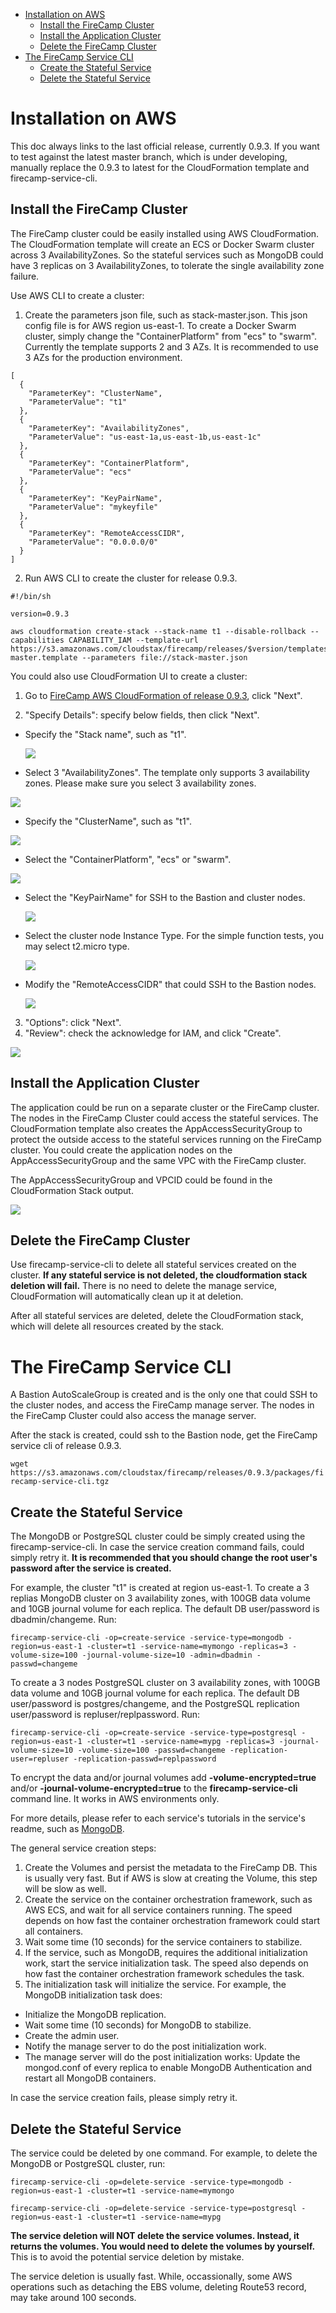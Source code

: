 * [Installation on AWS](https://github.com/cloudstax/firecamp/tree/master/docs/installation#installation-on-aws)
  * [Install the FireCamp Cluster](https://github.com/cloudstax/firecamp/tree/master/docs/installation#install-the-firecamp-cluster)
  * [Install the Application Cluster](https://github.com/cloudstax/firecamp/tree/master/docs/installation#install-the-application-cluster)
  * [Delete the FireCamp Cluster](https://github.com/cloudstax/firecamp/tree/master/docs/installation#delete-the-firecamp-cluster)
* [The FireCamp Service CLI](https://github.com/cloudstax/firecamp/tree/master/docs/installation#the-firecamp-service-cli)
  * [Create the Stateful Service](https://github.com/cloudstax/firecamp/tree/master/docs/installation#create-the-stateful-service)
  * [Delete the Stateful Service](https://github.com/cloudstax/firecamp/tree/master/docs/installation#delete-the-stateful-service)

# Installation on AWS
This doc always links to the last official release, currently 0.9.3. If you want to test against the latest master branch, which is under developing, manually replace the 0.9.3 to latest for the CloudFormation template and firecamp-service-cli.

## Install the FireCamp Cluster
The FireCamp cluster could be easily installed using AWS CloudFormation. The CloudFormation template will create an ECS or Docker Swarm cluster across 3 AvailabilityZones. So the stateful services such as MongoDB could have 3 replicas on 3 AvailabilityZones, to tolerate the single availability zone failure.

Use AWS CLI to create a cluster:
1. Create the parameters json file, such as stack-master.json. This json config file is for AWS region us-east-1. To create a Docker Swarm cluster, simply change the "ContainerPlatform" from "ecs" to "swarm".
Currently the template supports 2 and 3 AZs. It is recommended to use 3 AZs for the production environment.
```
[
  {
    "ParameterKey": "ClusterName",
    "ParameterValue": "t1"
  },
  {
    "ParameterKey": "AvailabilityZones",
    "ParameterValue": "us-east-1a,us-east-1b,us-east-1c"
  },
  {
    "ParameterKey": "ContainerPlatform",
    "ParameterValue": "ecs"
  },
  {
    "ParameterKey": "KeyPairName",
    "ParameterValue": "mykeyfile"
  },
  {
    "ParameterKey": "RemoteAccessCIDR",
    "ParameterValue": "0.0.0.0/0"
  }
]
```

2. Run AWS CLI to create the cluster for release 0.9.3.
```
#!/bin/sh

version=0.9.3

aws cloudformation create-stack --stack-name t1 --disable-rollback --capabilities CAPABILITY_IAM --template-url https://s3.amazonaws.com/cloudstax/firecamp/releases/$version/templates/firecamp-master.template --parameters file://stack-master.json
```

You could also use CloudFormation UI to create a cluster:
1. Go to [FireCamp AWS CloudFormation of release 0.9.3](https://console.aws.amazon.com/cloudformation/home#/stacks/new?templateURL=https://s3.amazonaws.com/cloudstax/firecamp/releases/0.9.3/templates/firecamp-master.template), click "Next".

2. "Specify Details": specify below fields, then click "Next".
* Specify the "Stack name", such as "t1".

  ![](https://s3.amazonaws.com/cloudstax/firecamp/docs/install/cfstack+StackName.png)

* Select 3 "AvailabilityZones". The template only supports 3 availability zones. Please make sure you select 3 availability zones.

![](https://s3.amazonaws.com/cloudstax/firecamp/docs/install/cfstack+AvailabilityZones.png)

* Specify the "ClusterName", such as "t1".

![](https://s3.amazonaws.com/cloudstax/firecamp/docs/install/cf+clustername.png)

* Select the "ContainerPlatform", "ecs" or "swarm".

![](https://s3.amazonaws.com/cloudstax/firecamp/docs/install/cf+platform.png)

* Select the "KeyPairName" for SSH to the Bastion and cluster nodes.

  ![](https://s3.amazonaws.com/cloudstax/firecamp/docs/install/cf+stack+KeyPairName.png)

* Select the cluster node Instance Type. For the simple function tests, you may select t2.micro type.

  ![](https://s3.amazonaws.com/cloudstax/firecamp/docs/install/cfstack+NodeInstanceType.png)

* Modify the "RemoteAccessCIDR" that could SSH to the Bastion nodes.

  ![](https://s3.amazonaws.com/cloudstax/firecamp/docs/install/cfstack+RemoteAccessCIDR.png)

3. "Options": click "Next".
4. "Review": check the acknowledge for IAM, and click "Create".

![](https://s3.amazonaws.com/cloudstax/firecamp/docs/install/cfstack+AckIAM.png)

## Install the Application Cluster
The application could be run on a separate cluster or the FireCamp cluster. The nodes in the FireCamp Cluster could access the stateful services. The CloudFormation template also creates the AppAccessSecurityGroup to protect the outside access to the stateful services running on the FireCamp cluster. You could create the application nodes on the AppAccessSecurityGroup and the same VPC with the FireCamp cluster.

The AppAccessSecurityGroup and VPCID could be found in the CloudFormation Stack output.

![](https://s3.amazonaws.com/cloudstax/firecamp/docs/install/cf+outputs.png)

## Delete the FireCamp Cluster
Use firecamp-service-cli to delete all stateful services created on the cluster. **If any stateful service is not deleted, the cloudformation stack deletion will fail.** There is no need to delete the manage service, CloudFormation will automatically clean up it at deletion.

After all stateful services are deleted, delete the CloudFormation stack, which will delete all resources created by the stack.

# The FireCamp Service CLI
A Bastion AutoScaleGroup is created and is the only one that could SSH to the cluster nodes, and access the FireCamp manage server. The nodes in the FireCamp Cluster could also access the manage server.

After the stack is created, could ssh to the Bastion node, get the FireCamp service cli of release 0.9.3.

  `wget https://s3.amazonaws.com/cloudstax/firecamp/releases/0.9.3/packages/firecamp-service-cli.tgz`

## Create the Stateful Service
The MongoDB or PostgreSQL cluster could be simply created using the firecamp-service-cli. In case the service creation command fails, could simply retry it. **It is recommended that you should change the root user's password after the service is created.**

For example, the cluster "t1" is created at region us-east-1. To create a 3 replias MongoDB cluster on 3 availability zones, with 100GB data volume and 10GB journal volume for each replica. The default DB user/password is dbadmin/changeme. Run:
```
firecamp-service-cli -op=create-service -service-type=mongodb -region=us-east-1 -cluster=t1 -service-name=mymongo -replicas=3 -volume-size=100 -journal-volume-size=10 -admin=dbadmin -passwd=changeme
```

To create a 3 nodes PostgreSQL cluster on 3 availability zones, with 100GB data volume and 10GB journal volume for each replica. The default DB user/password is postgres/changeme, and the PostgreSQL replication user/password is repluser/replpassword. Run:
```
firecamp-service-cli -op=create-service -service-type=postgresql -region=us-east-1 -cluster=t1 -service-name=mypg -replicas=3 -journal-volume-size=10 -volume-size=100 -passwd=changeme -replication-user=repluser -replication-passwd=replpassword
```

To encrypt the data and/or journal volumes add **-volume-encrypted=true** and/or **-journal-volume-encrypted=true** to the **firecamp-service-cli** command line. It works in AWS environments only.

For more details, please refer to each service's tutorials in the service's readme, such as [MongoDB](https://github.com/cloudstax/firecamp/tree/master/catalog/mongodb).

The general service creation steps:
1. Create the Volumes and persist the metadata to the FireCamp DB. This is usually very fast. But if AWS is slow at creating the Volume, this step will be slow as well.
2. Create the service on the container orchestration framework, such as AWS ECS, and wait for all service containers running. The speed depends on how fast the container orchestration framework could start all containers.
3. Wait some time (10 seconds) for the service containers to stabilize.
4. If the service, such as MongoDB, requires the additional initialization work, start the service initialization task. The speed also depends on how fast the container orchestration framework schedules the task.
5. The initialization task will initialize the service. For example, the MongoDB initialization task does:
  * Initialize the MongoDB replication.
  * Wait some time (10 seconds) for MongoDB to stabilize.
  * Create the admin user.
  * Notify the manage server to do the post initialization work.
  * The manage server will do the post initialization works: Update the mongod.conf of every replica to enable MongoDB Authentication and restart all MongoDB containers.

In case the service creation fails, please simply retry it.


## Delete the Stateful Service
The service could be deleted by one command. For example, to delete the MongoDB or PostgreSQL cluster, run:
```
firecamp-service-cli -op=delete-service -service-type=mongodb -region=us-east-1 -cluster=t1 -service-name=mymongo
```
```
firecamp-service-cli -op=delete-service -service-type=postgresql -region=us-east-1 -cluster=t1 -service-name=mypg
```

**The service deletion will NOT delete the service volumes. Instead, it returns the volumes. You would need to delete the volumes by yourself.** This is to avoid the potential service deletion by mistake.

The service deletion is usually fast. While, occassionally, some AWS operations such as detaching the EBS volume, deleting Route53 record, may take around 100 seconds.
